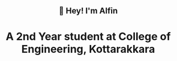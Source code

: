 <h2 align="center">👋 Hey! I'm Alfin</h2>
<h1 align="center">A 2nd Year student at College of Engineering, Kottarakkara</h1>
  
